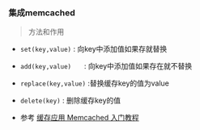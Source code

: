 ### 集成memcached

> 方法和作用

- `set(key,value)` : 向key中添加值如果存就替换
- `add(key,value)   ` : 向key中添加值如果存在就不替换
- `replace(key,value)` :替换缓存key的值为value
- `delete(key)` : 删除缓存key的值

- 参考 [缓存应用 Memcached 入门教程](https://www.cnblogs.com/fishpro/p/spring-boot-study-memcached.html)